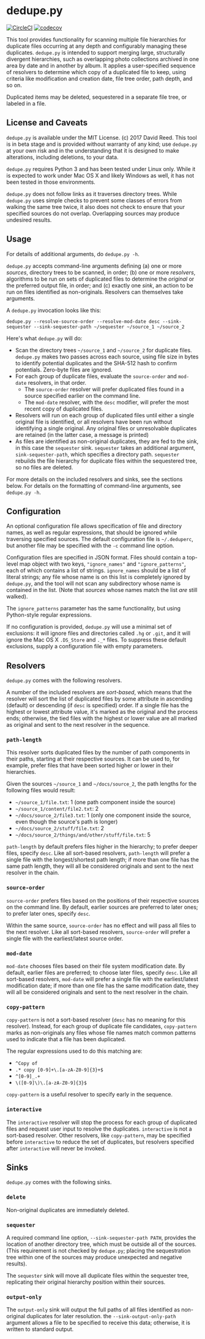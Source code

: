 # dedupe.py

[![CircleCI](https://circleci.com/gh/davidmreed/dedupe.py.svg?style=svg)](https://circleci.com/gh/davidmreed/dedupe.py)
[![codecov](https://codecov.io/gh/davidmreed/dedupe.py/branch/master/graph/badge.svg)](https://codecov.io/gh/davidmreed/dedupe.py)

This tool provides functionality for scanning multiple file hierarchies for duplicate files
occurring at any depth and configurably managing these duplicates. `dedupe.py` is intended to support
merging large, structurally divergent hierarchies, such as overlapping photo collections archived in one
area by date and in another by album. It applies a user-specified sequence of resolvers to determine which
copy of a duplicated file to keep, using criteria like modification and creation date, file tree order,
path depth, and so on.

Duplicated items may be deleted, sequestered in a separate file tree, or labeled in a file.

## License and Caveats

`dedupe.py` is available under the MIT License. (c) 2017 David Reed. This tool is in beta stage and is provided without warranty of any kind; use `dedupe.py` at your own risk and in the understanding that it is designed to make alterations, including deletions, to your data.

`dedupe.py` requires Python 3 and has been tested under Linux only. While it is expected to work under Mac OS X and likely Windows as well, it has not been tested in those environments.

`dedupe.py` does not follow links as it traverses directory trees. While `dedupe.py` uses simple checks to prevent some classes of errors from walking the same tree twice, it also does not check to ensure that your specified sources do not overlap. Overlapping sources may produce undesired results.

## Usage

For details of additional arguments, do `dedupe.py -h`.

`dedupe.py` accepts command-line arguments defining (a) one or more *sources*, directory trees to be scanned, in order; (b) one or more *resolvers*, algorithms to be run on sets of duplicated files to determine the *original* or the preferred output file, in order; and (c) exactly one *sink*, an action to be run on files identified as non-originals. Resolvers can themselves take arguments.

A `dedupe.py` invocation looks like this:

   `dedupe.py --resolve-source-order --resolve-mod-date desc --sink-sequester --sink-sequester-path ~/sequester ~/source_1 ~/source_2`

Here's what `dedupe.py` will do:

  - Scan the directory trees `~/source_1` and `~/source_2` for duplicate files. `dedupe.py` makes two passes across each source, using file size in bytes to identify potential duplicates and the SHA-512 hash to confirm potentials. Zero-byte files are ignored.
  - For each group of duplicate files, evaluate the `source-order` and `mod-date` resolvers, in that order.
    - The `source-order` resolver will prefer duplicated files found in a source specified earlier on the command line.
    - The `mod-date` resolver, with the `desc` modifier, will prefer the most recent copy of duplicated files.
  - Resolvers will run on each group of duplicated files until either a single original file is identified, or all resolvers have been run without identifying a single original. Any original files or unresolvable duplicates are retained (in the latter case, a message is printed)
  - As files are identified as non-original duplicates, they are fed to the sink, in this case the `sequester` sink. `sequester` takes an additional argument, `sink-sequester-path`, which specifies a directory path. `sequester` rebuilds the file hierarchy for duplicate files within the sequestered tree, so no files are deleted.

For more details on the included resolvers and sinks, see the sections below. For details on the formatting of command-line arguments, see `dedupe.py -h`.

## Configuration

An optional configuration file allows specification of file and directory names, as well as regular expressions, that should be ignored while traversing specified sources. The default configuration file is `~/.deduperc`, but another file may be specified with the `-c` command line option.

Configuration files are specified in JSON format. Files should contain a top-level map object with two keys, `"ignore_names"` and 
`"ignore_patterns"`, each of which contains a list of strings. `ignore_names` should be a list of literal strings; any file whose name is on this list is completely ignored by `dedupe.py`, and the tool will not scan any subdirectory whose name is contained in the list. (Note that *sources* whose names match the list *are* still walked).

The `ignore_patterns` parameter has the same functionality, but using Python-style regular expressions.

If no configuration is provided, `dedupe.py` will use a minimal set of exclusions: it will ignore files and directories called `.hg` or `.git`, and it will ignore the Mac OS X `.DS_Store` and `._*` files. To suppress these default exclusions, supply a configuration file with empty parameters.

## Resolvers

`dedupe.py` comes with the following resolvers.

A number of the included resolvers are *sort-based*, which means that the resolver will sort the list of duplicated files by some attribute in ascending (default) or descending (if `desc` is specified) order. If a single file has the highest or lowest attribute value, it's marked as the original and the process ends; otherwise, the tied files with the highest or lower value are all marked as original and sent to the next resolver in the sequence.

### `path-length`

This resolver sorts duplicated files by the number of path components in their paths, starting at their respective sources. It can be used to, for example, prefer files that have been sorted higher or lower in their hierarchies.

Given the sources `~/source_1` and `~/docs/source_2`, the path lengths for the following files would result:

  - `~/source_1/file.txt`: 1 (one path component inside the source)
  - `~/source_1/content/file2.txt`: 2
  - `~/docs/source_2/file3.txt`: 1 (only one component inside the source, even though the source's path is longer)
  - `~/docs/source_2/stuff/file.txt`: 2
  - `~/docs/source_2/things/and/other/stuff/file.txt`: 5

`path-length` by default prefers files higher in the hierarchy; to prefer deeper files, specify `desc`. Like all sort-based resolvers, `path-length` will prefer a single file with the longest/shortest path length; if more than one file has the same path length, they will all be considered originals and sent to the next resolver in the chain.

### `source-order`

`source-order` prefers files based on the positions of their respective sources on the command line. By default, earlier sources are preferred to later ones; to prefer later ones, specify `desc`. 

Within the same source, `source-order` has no effect and will pass all files to the next resolver. Like all sort-based resolvers, `source-order` will prefer a single file with the earliest/latest source order.

### `mod-date`

`mod-date` chooses files based on their file system modification date. By default, earlier files are preferred; to choose later files, specify `desc`. Like all sort-based resolvers, `mod-date` will prefer a single file with the earliest/latest modification date; if more than one file has the same modification date, they will all be considered originals and sent to the next resolver in the chain.

### `copy-pattern`

`copy-pattern` is not a sort-based resolver (`desc` has no meaning for this resolver). Instead, for each group of duplicate file candidates, `copy-pattern` marks as non-originals any files whose file names match common patterns used to indicate that a file has been duplicated.

The regular expressions used to do this matching are:
  - `^Copy of`
  - `.* copy [0-9]+\.[a-zA-Z0-9]{3}+$`
  - `^[0-9]_.+`
  - `\([0-9]\)\.[a-zA-Z0-9]{3}$`

`copy-pattern` is a useful resolver to specify early in the sequence. 

### `interactive`

The `interactive` resolver will stop the process for each group of duplicated files and request user input to resolve the duplicates. `interactive` is not a sort-based resolver. Other resolvers, like `copy-pattern`, may be specified before `interactive` to reduce the set of duplicates, but resolvers specified after `interactive` will never be invoked.

## Sinks

`dedupe.py` comes with the following sinks.

### `delete`

Non-original duplicates are immediately deleted.

### `sequester`

A required command line option, `--sink-sequester-path PATH`, provides the location of another directory tree, which must be outside all of the sources. (This requirement is not checked by `dedupe.py`; placing the sequestration tree within one of the sources may produce unexpected and negative results).

The `sequester` sink will move all duplicate files within the sequester tree, replicating their original hierarchy position within their sources.

### `output-only`

The `output-only` sink will output the full paths of all files identified as non-original duplicates for later resolution. the `--sink-output-only-path` argument allows a file to be specified to receive this data; otherwise, it is written to standard output.